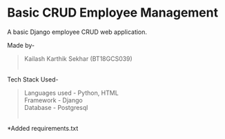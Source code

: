 # Basic CRUD Employee Management
A basic Django employee CRUD web application.

Made by-<br/>
  >Kailash Karthik Sekhar (BT18GCS039)<br/><br/>

Tech Stack Used-<br/>
   >Languages used - Python, HTML<br/>
   >Framework - Django<br/>
   >Database - Postgresql<br/><br/>

*Added requirements.txt
